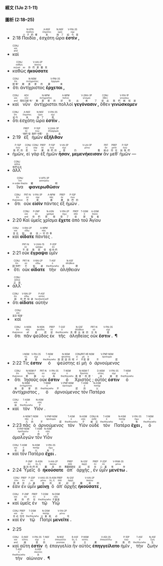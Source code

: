 

#### 經文 (1Jo 2:1-11)





<div style="page-break-after: always;"></div>


#### 圖析 (2:18–25)

  

- <rt>2:18</rt> <RUBY><ruby><ruby>Παιδία , <rt>小子們哪</rt></ruby><rt>παιδίον</rt></ruby><rt>N-VPN</rt></RUBY> <RUBY><ruby><ruby>ἐσχάτη<rt>末</rt></ruby><rt>ἔσχατος</rt></ruby><rt>A-NSF</rt></RUBY> <RUBY><ruby><ruby>ὥρα<rt>時了</rt></ruby><rt>ὥρα</rt></ruby><rt>N-NSF</rt></RUBY> <RUBY><ruby><ruby><strong>ἐστίν , </strong><rt>如今是</rt></ruby><rt>εἰμί</rt></ruby><rt>V-PAI-3S</rt></RUBY>

- <RUBY><ruby><ruby>καὶ<rt>and</rt></ruby><rt>καί</rt></ruby><rt>CONJ</rt></RUBY>

- <RUBY><ruby><ruby>καθὼς<rt>as/just as</rt></ruby><rt>καθώς</rt></ruby><rt>CONJ</rt></RUBY> <RUBY><ruby><ruby><strong>ἠκούσατε</strong><rt>你們曾聽見</rt></ruby><rt>ἀκούω</rt></ruby><rt>V-AAI-2P</rt></RUBY>

- <RUBY><ruby><ruby>ὅτι<rt>說⸂那⸃</rt></ruby><rt>ὅτι</rt></ruby><rt>CONJ</rt></RUBY> <RUBY><ruby><ruby>ἀντίχριστος<rt>敵基督的</rt></ruby><rt>ἀντίχριστος</rt></ruby><rt>N-NSM</rt></RUBY> <RUBY><ruby><ruby><strong>ἔρχεται , </strong><rt>要來</rt></ruby><rt>ἔρχομαι</rt></ruby><rt>V-PNI-3S</rt></RUBY>

- <RUBY><ruby><ruby>καὶ<rt>and</rt></ruby><rt>καί</rt></ruby><rt>CONJ</rt></RUBY> <RUBY><ruby><ruby>νῦν<rt>現在已經⸂有⸃</rt></ruby><rt>νῦν</rt></ruby><rt>ADV</rt></RUBY> <RUBY><ruby><ruby>ἀντίχριστοι<rt>敵基督的</rt></ruby><rt>ἀντίχριστος</rt></ruby><rt>N-NPM</rt></RUBY> <RUBY><ruby><ruby>πολλοὶ<rt>好些</rt></ruby><rt>πολύς</rt></ruby><rt>A-NPM</rt></RUBY> <RUBY><ruby><ruby><strong>γεγόνασιν , </strong><rt>出來了</rt></ruby><rt>γίνομαι</rt></ruby><rt>V-2RAI-3P</rt></RUBY> <RUBY><ruby><ruby>ὅθεν<rt>從此</rt></ruby><rt>ὅθεν</rt></ruby><rt>CONJ</rt></RUBY> <RUBY><ruby><ruby><strong>γινώσκομεν</strong><rt>我們就知道</rt></ruby><rt>γινώσκω</rt></ruby><rt>V-PAI-1P</rt></RUBY>

- <RUBY><ruby><ruby>ὅτι<rt>如今</rt></ruby><rt>ὅτι</rt></ruby><rt>CONJ</rt></RUBY> <RUBY><ruby><ruby>ἐσχάτη<rt>末</rt></ruby><rt>ἔσχατος</rt></ruby><rt>A-NSF</rt></RUBY> <RUBY><ruby><ruby>ὥρα<rt>時了</rt></ruby><rt>ὥρα</rt></ruby><rt>N-NSF</rt></RUBY> <RUBY><ruby><ruby><strong>ἐστίν . </strong><rt>是</rt></ruby><rt>εἰμί</rt></ruby><rt>V-PAI-3S</rt></RUBY>

- <rt>2:19</rt> <RUBY><ruby><ruby>ἐξ<rt>⸂他們⸃從</rt></ruby><rt>ἐκ</rt></ruby><rt>PREP</rt></RUBY> <RUBY><ruby><ruby>ἡμῶν<rt>我們⸂中間⸃</rt></ruby><rt>ἐγώ</rt></ruby><rt>P-1GP</rt></RUBY> <RUBY><ruby><ruby><strong>ἐξῆλθαν</strong><rt>出去</rt></ruby><rt>ἐξέρχομαι</rt></ruby><rt>V-2AAI-3P</rt></RUBY>

-  <RUBY><ruby><ruby>ἡμῶν<rt>我們的</rt></ruby><rt>ἐγώ</rt></ruby><rt>P-1GP</rt></RUBY>, <RUBY><ruby><ruby>εἰ<rt>若</rt></ruby><rt>εἰ</rt></ruby><rt>CONJ</rt></RUBY> <RUBY><ruby><ruby>γὰρ<rt>for</rt></ruby><rt>γάρ</rt></ruby><rt>CONJ</rt></RUBY> <RUBY><ruby><ruby>ἐξ<rt>屬</rt></ruby><rt>ἐκ</rt></ruby><rt>PREP</rt></RUBY> <RUBY><ruby><ruby>ἡμῶν<rt>我們的</rt></ruby><rt>ἐγώ</rt></ruby><rt>P-1GP</rt></RUBY> <RUBY><ruby><ruby><strong>ἦσαν</strong><rt>是</rt></ruby><rt>εἰμί</rt></ruby><rt>V-IAI-3P</rt></RUBY>,  <RUBY><ruby><ruby><strong>μεμενήκεισαν</strong><rt>仍舊</rt></ruby><rt>μένω</rt></ruby><rt>V-LAI-3P</rt></RUBY> <RUBY><ruby><ruby>ἂν<rt>就必</rt></ruby><rt>ἄν</rt></ruby><rt>PRT</rt></RUBY> <RUBY><ruby><ruby>μεθ᾽<rt>同在</rt></ruby><rt>μετά</rt></ruby><rt>PREP</rt></RUBY> <RUBY><ruby><ruby>ἡμῶν<rt>與我們</rt></ruby><rt>ἐγώ</rt></ruby><rt>P-1GP</rt></RUBY> —

- <RUBY><ruby><ruby>ἀλλ᾽<rt>他們出去</rt></ruby><rt>ἀλλά</rt></ruby><rt>CONJ</rt></RUBY>

- <RUBY><ruby><ruby>ἵνα<rt>in order that/to</rt></ruby><rt>ἵνα</rt></ruby><rt>CONJ</rt></RUBY> <RUBY><ruby><ruby><strong>φανερωθῶσιν</strong><rt>顯明</rt></ruby><rt>φανερόω</rt></ruby><rt>V-APS-3P</rt></RUBY>

- <RUBY><ruby><ruby>ὅτι<rt>that/since</rt></ruby><rt>ὅτι</rt></ruby><rt>CONJ</rt></RUBY> <RUBY><ruby><ruby>οὐκ<rt>不</rt></ruby><rt>οὐ</rt></ruby><rt>PRT-N</rt></RUBY> <RUBY><ruby><ruby><strong>εἰσὶν</strong><rt>是</rt></ruby><rt>εἰμί</rt></ruby><rt>V-PAI-3P</rt></RUBY> <RUBY><ruby><ruby>πάντες<rt>都</rt></ruby><rt>πᾶς</rt></ruby><rt>A-NPM</rt></RUBY> <RUBY><ruby><ruby>ἐξ<rt>屬</rt></ruby><rt>ἐκ</rt></ruby><rt>PREP</rt></RUBY> <RUBY><ruby><ruby>ἡμῶν . <rt>我們的</rt></ruby><rt>ἐγώ</rt></ruby><rt>P-1GP</rt></RUBY>

- <rt>2:20</rt> <RUBY><ruby><ruby>Καὶ<rt>and</rt></ruby><rt>καί</rt></ruby><rt>CONJ</rt></RUBY> <RUBY><ruby><ruby>ὑμεῖς<rt>你們</rt></ruby><rt>σύ</rt></ruby><rt>P-2NP</rt></RUBY> <RUBY><ruby><ruby>χρῖσμα<rt>恩膏</rt></ruby><rt>χρῖσμα</rt></ruby><rt>N-ASN</rt></RUBY> <RUBY><ruby><ruby><strong>ἔχετε</strong><rt>受了</rt></ruby><rt>ἔχω</rt></ruby><rt>V-PAI-2P</rt></RUBY> <RUBY><ruby><ruby>ἀπὸ<rt>從</rt></ruby><rt>ἀπό</rt></ruby><rt>PREP</rt></RUBY> <RUBY><ruby><ruby>τοῦ<rt>那</rt></ruby><rt>ὁ</rt></ruby><rt>T-GSM</rt></RUBY> <RUBY><ruby><ruby>Ἁγίου<rt>聖者</rt></ruby><rt>ἅγιος</rt></ruby><rt>A-GSM</rt></RUBY>

- <RUBY><ruby><ruby>καὶ<rt>並且</rt></ruby><rt>καί</rt></ruby><rt>CONJ</rt></RUBY> <RUBY><ruby><ruby><strong>οἴδατε</strong><rt>知道</rt></ruby><rt>εἴδω</rt></ruby><rt>V-RAI-2P</rt></RUBY> <RUBY><ruby><ruby>πάντες . <rt>這一切的事</rt></ruby><rt>πᾶς</rt></ruby><rt>A-NPM</rt></RUBY>

- <rt>2:21</rt> <RUBY><ruby><ruby>οὐκ<rt>不是</rt></ruby><rt>οὐ</rt></ruby><rt>PRT-N</rt></RUBY> <RUBY><ruby><ruby><strong>ἔγραψα</strong><rt>我寫信</rt></ruby><rt>γράφω</rt></ruby><rt>V-2AAI-1S</rt></RUBY> <RUBY><ruby><ruby>ὑμῖν<rt>給你們</rt></ruby><rt>σύ</rt></ruby><rt>P-2DP</rt></RUBY>

- <RUBY><ruby><ruby>ὅτι<rt>因⸂你們⸃</rt></ruby><rt>ὅτι</rt></ruby><rt>CONJ</rt></RUBY> <RUBY><ruby><ruby>οὐκ<rt>不</rt></ruby><rt>οὐ</rt></ruby><rt>PRT-N</rt></RUBY> <RUBY><ruby><ruby><strong>οἴδατε</strong><rt>知道</rt></ruby><rt>εἴδω</rt></ruby><rt>V-RAI-2P</rt></RUBY> <RUBY><ruby><ruby>τὴν<rt>the/this/who</rt></ruby><rt>ὁ</rt></ruby><rt>T-ASF</rt></RUBY> <RUBY><ruby><ruby>ἀλήθειαν<rt>真理</rt></ruby><rt>ἀλήθεια</rt></ruby><rt>N-ASF</rt></RUBY>

- <RUBY><ruby><ruby>ἀλλ᾽<rt>正是</rt></ruby><rt>ἀλλά</rt></ruby><rt>CONJ</rt></RUBY>

- <RUBY><ruby><ruby>ὅτι<rt>因</rt></ruby><rt>ὅτι</rt></ruby><rt>CONJ</rt></RUBY> <RUBY><ruby><ruby><strong>οἴδατε</strong><rt>你們知道</rt></ruby><rt>εἴδω</rt></ruby><rt>V-RAI-2P</rt></RUBY> <RUBY><ruby><ruby>αὐτήν<rt>he/she/it/self</rt></ruby><rt>αὐτός</rt></ruby><rt>P-ASF</rt></RUBY>

- <RUBY><ruby><ruby>καὶ<rt>並且⸂知道⸃</rt></ruby><rt>καί</rt></ruby><rt>CONJ</rt></RUBY>

- <RUBY><ruby><ruby>ὅτι<rt>that/since</rt></ruby><rt>ὅτι</rt></ruby><rt>CONJ</rt></RUBY> <RUBY><ruby><ruby>πᾶν<rt>all</rt></ruby><rt>πᾶς</rt></ruby><rt>A-NSN</rt></RUBY> <RUBY><ruby><ruby>ψεῦδος<rt>虛謊</rt></ruby><rt>ψεῦδος</rt></ruby><rt>N-NSN</rt></RUBY> <RUBY><ruby><ruby>ἐκ<rt>從</rt></ruby><rt>ἐκ</rt></ruby><rt>PREP</rt></RUBY> <RUBY><ruby><ruby>τῆς<rt>the/this/who</rt></ruby><rt>ὁ</rt></ruby><rt>T-GSF</rt></RUBY> <RUBY><ruby><ruby>ἀληθείας<rt>真理出來的</rt></ruby><rt>ἀλήθεια</rt></ruby><rt>N-GSF</rt></RUBY> <RUBY><ruby><ruby>οὐκ<rt>沒有</rt></ruby><rt>οὐ</rt></ruby><rt>PRT-N</rt></RUBY> <RUBY><ruby><ruby><strong>ἔστιν .  ¶ </strong><rt>是</rt></ruby><rt>εἰμί</rt></ruby><rt>V-PAI-3S</rt></RUBY></br></br></br>

- <rt>2:22</rt> <RUBY><ruby><ruby>Τίς<rt>誰</rt></ruby><rt>τίς</rt></ruby><rt>I-NSM</rt></RUBY> <RUBY><ruby><ruby><strong>ἐστιν</strong><rt>是</rt></ruby><rt>εἰμί</rt></ruby><rt>V-PAI-3S</rt></RUBY> <RUBY><ruby><ruby>ὁ<rt>the/this/who</rt></ruby><rt>ὁ</rt></ruby><rt>T-NSM</rt></RUBY> <RUBY><ruby><ruby>ψεύστης<rt>說謊話的呢</rt></ruby><rt>ψεύστης</rt></ruby><rt>N-NSM</rt></RUBY> <RUBY><ruby><ruby>εἰ<rt>if</rt></ruby><rt>εἰ</rt></ruby><rt>CONJ</rt></RUBY> <RUBY><ruby><ruby>μὴ<rt>不是</rt></ruby><rt>μή</rt></ruby><rt>PRT-N</rt></RUBY> <RUBY><ruby><ruby>ὁ<rt>那</rt></ruby><rt>ὁ</rt></ruby><rt>T-NSM</rt></RUBY> <RUBY><ruby><ruby><em>ἀρνούμενος</em><rt>不認</rt></ruby><rt>ἀρνέομαι</rt></ruby><rt>V-PNP-NSM</rt></RUBY>

- <RUBY><ruby><ruby>ὅτι<rt>that/since</rt></ruby><rt>ὅτι</rt></ruby><rt>CONJ</rt></RUBY> <RUBY><ruby><ruby>Ἰησοῦς<rt>耶穌</rt></ruby><rt>Ἰησοῦς</rt></ruby><rt>N-NSM-P</rt></RUBY> <RUBY><ruby><ruby>οὐκ<rt>no</rt></ruby><rt>οὐ</rt></ruby><rt>PRT-N</rt></RUBY> <RUBY><ruby><ruby><strong>ἔστιν</strong><rt>為</rt></ruby><rt>εἰμί</rt></ruby><rt>V-PAI-3S</rt></RUBY> <RUBY><ruby><ruby>ὁ<rt>the/this/who</rt></ruby><rt>ὁ</rt></ruby><rt>T-NSM</rt></RUBY> <RUBY><ruby><ruby>Χριστός ; <rt>基督⸂的麼⸃</rt></ruby><rt>Χριστός</rt></ruby><rt>N-NSM-T</rt></RUBY> <RUBY><ruby><ruby>οὗτός<rt>這</rt></ruby><rt>οὗτος</rt></ruby><rt>D-NSM</rt></RUBY> <RUBY><ruby><ruby><strong>ἐστιν</strong><rt>就是</rt></ruby><rt>εἰμί</rt></ruby><rt>V-PAI-3S</rt></RUBY> <RUBY><ruby><ruby>ὁ<rt>the/this/who</rt></ruby><rt>ὁ</rt></ruby><rt>T-NSM</rt></RUBY> <RUBY><ruby><ruby>ἀντίχριστος , <rt>敵基督的</rt></ruby><rt>ἀντίχριστος</rt></ruby><rt>N-NSM</rt></RUBY> <RUBY><ruby><ruby>ὁ<rt>the/this/who</rt></ruby><rt>ὁ</rt></ruby><rt>T-NSM</rt></RUBY> <RUBY><ruby><ruby><em>ἀρνούμενος</em><rt>不認</rt></ruby><rt>ἀρνέομαι</rt></ruby><rt>V-PNP-NSM</rt></RUBY> <RUBY><ruby><ruby>τὸν<rt>的</rt></ruby><rt>ὁ</rt></ruby><rt>T-ASM</rt></RUBY> <RUBY><ruby><ruby>Πατέρα<rt>父</rt></ruby><rt>πατήρ</rt></ruby><rt>N-ASM</rt></RUBY>

- <RUBY><ruby><ruby>καὶ<rt>與</rt></ruby><rt>καί</rt></ruby><rt>CONJ</rt></RUBY> <RUBY><ruby><ruby>τὸν<rt>the/this/who</rt></ruby><rt>ὁ</rt></ruby><rt>T-ASM</rt></RUBY> <RUBY><ruby><ruby>Υἱόν . <rt>子</rt></ruby><rt>υἱός</rt></ruby><rt>N-ASM</rt></RUBY>

- <rt>2:23</rt> <RUBY><ruby><ruby>πᾶς<rt>凡</rt></ruby><rt>πᾶς</rt></ruby><rt>A-NSM</rt></RUBY> <RUBY><ruby><ruby>ὁ<rt>的</rt></ruby><rt>ὁ</rt></ruby><rt>T-NSM</rt></RUBY> <RUBY><ruby><ruby><em>ἀρνούμενος</em><rt>不認</rt></ruby><rt>ἀρνέομαι</rt></ruby><rt>V-PNP-NSM</rt></RUBY> <RUBY><ruby><ruby>τὸν<rt>the/this/who</rt></ruby><rt>ὁ</rt></ruby><rt>T-ASM</rt></RUBY> <RUBY><ruby><ruby>Υἱὸν<rt>子</rt></ruby><rt>υἱός</rt></ruby><rt>N-ASM</rt></RUBY> <RUBY><ruby><ruby>οὐδὲ<rt>就沒</rt></ruby><rt>οὐδέ</rt></ruby><rt>CONJ-N</rt></RUBY> <RUBY><ruby><ruby>τὸν<rt>the/this/who</rt></ruby><rt>ὁ</rt></ruby><rt>T-ASM</rt></RUBY> <RUBY><ruby><ruby>Πατέρα<rt>父</rt></ruby><rt>πατήρ</rt></ruby><rt>N-ASM</rt></RUBY> <RUBY><ruby><ruby><strong>ἔχει , </strong><rt>有</rt></ruby><rt>ἔχω</rt></ruby><rt>V-PAI-3S</rt></RUBY> <RUBY><ruby><ruby>ὁ<rt>the/this/who</rt></ruby><rt>ὁ</rt></ruby><rt>T-NSM</rt></RUBY> <RUBY><ruby><ruby><em>ὁμολογῶν</em><rt>認</rt></ruby><rt>ὁμολογέω</rt></ruby><rt>V-PAP-NSM</rt></RUBY> <RUBY><ruby><ruby>τὸν<rt>的</rt></ruby><rt>ὁ</rt></ruby><rt>T-ASM</rt></RUBY> <RUBY><ruby><ruby>Υἱὸν<rt>子</rt></ruby><rt>υἱός</rt></ruby><rt>N-ASM</rt></RUBY>

- <RUBY><ruby><ruby>καὶ<rt>也</rt></ruby><rt>καί</rt></ruby><rt>CONJ</rt></RUBY> <RUBY><ruby><ruby>τὸν<rt>連</rt></ruby><rt>ὁ</rt></ruby><rt>T-ASM</rt></RUBY> <RUBY><ruby><ruby>Πατέρα<rt>父</rt></ruby><rt>πατήρ</rt></ruby><rt>N-ASM</rt></RUBY> <RUBY><ruby><ruby><strong>ἔχει . </strong><rt>有了</rt></ruby><rt>ἔχω</rt></ruby><rt>V-PAI-3S</rt></RUBY>

- <rt>2:24</rt> <RUBY><ruby><ruby>Ὑμεῖς<rt>論到你們</rt></ruby><rt>σύ</rt></ruby><rt>P-2NP</rt></RUBY> <RUBY><ruby><ruby>ὃ<rt>所</rt></ruby><rt>ὅς, ἥ</rt></ruby><rt>R-ASN</rt></RUBY> <RUBY><ruby><ruby><strong>ἠκούσατε</strong><rt>聽見的</rt></ruby><rt>ἀκούω</rt></ruby><rt>V-AAI-2P</rt></RUBY> <RUBY><ruby><ruby>ἀπ᾽<rt>務要將那從</rt></ruby><rt>ἀπό</rt></ruby><rt>PREP</rt></RUBY> <RUBY><ruby><ruby>ἀρχῆς , <rt>起初</rt></ruby><rt>ἀρχή</rt></ruby><rt>N-GSF</rt></RUBY> <RUBY><ruby><ruby>ἐν<rt>在</rt></ruby><rt>ἐν</rt></ruby><rt>PREP</rt></RUBY> <RUBY><ruby><ruby>ὑμῖν<rt>心裏</rt></ruby><rt>σύ</rt></ruby><rt>P-2DP</rt></RUBY> <RUBY><ruby><ruby><strong>μενέτω . </strong><rt>常存</rt></ruby><rt>μένω</rt></ruby><rt>V-PAM-3S</rt></RUBY>

- <RUBY><ruby><ruby>ἐὰν<rt>若將</rt></ruby><rt>ἐάν</rt></ruby><rt>CONJ</rt></RUBY> <RUBY><ruby><ruby>ἐν<rt>在</rt></ruby><rt>ἐν</rt></ruby><rt>PREP</rt></RUBY> <RUBY><ruby><ruby>ὑμῖν<rt>心裏</rt></ruby><rt>σύ</rt></ruby><rt>P-2DP</rt></RUBY> <RUBY><ruby><ruby><strong>μείνῃ</strong><rt>存</rt></ruby><rt>μένω</rt></ruby><rt>V-AAS-3S</rt></RUBY> <RUBY><ruby><ruby>ὃ<rt>所</rt></ruby><rt>ὅς, ἥ</rt></ruby><rt>R-ASN</rt></RUBY> <RUBY><ruby><ruby>ἀπ᾽<rt>從</rt></ruby><rt>ἀπό</rt></ruby><rt>PREP</rt></RUBY> <RUBY><ruby><ruby>ἀρχῆς<rt>起初</rt></ruby><rt>ἀρχή</rt></ruby><rt>N-GSF</rt></RUBY> <RUBY><ruby><ruby><strong>ἠκούσατε , </strong><rt>聽見的</rt></ruby><rt>ἀκούω</rt></ruby><rt>V-AAI-2P</rt></RUBY>

- <RUBY><ruby><ruby>καὶ<rt>就</rt></ruby><rt>καί</rt></ruby><rt>CONJ</rt></RUBY> <RUBY><ruby><ruby>ὑμεῖς<rt>你們</rt></ruby><rt>σύ</rt></ruby><rt>P-2NP</rt></RUBY> <RUBY><ruby><ruby>ἐν<rt>在</rt></ruby><rt>ἐν</rt></ruby><rt>PREP</rt></RUBY> <RUBY><ruby><ruby>τῷ<rt>the/this/who</rt></ruby><rt>ὁ</rt></ruby><rt>T-DSM</rt></RUBY> <RUBY><ruby><ruby>Υἱῷ<rt>子裏面</rt></ruby><rt>υἱός</rt></ruby><rt>N-DSM</rt></RUBY>

- <RUBY><ruby><ruby>καὶ<rt>也必</rt></ruby><rt>καί</rt></ruby><rt>CONJ</rt></RUBY> <RUBY><ruby><ruby>ἐν<rt>住在</rt></ruby><rt>ἐν</rt></ruby><rt>PREP</rt></RUBY> <RUBY><ruby><ruby>τῷ<rt>the/this/who</rt></ruby><rt>ὁ</rt></ruby><rt>T-DSM</rt></RUBY> <RUBY><ruby><ruby>Πατρὶ<rt>父裏面</rt></ruby><rt>πατήρ</rt></ruby><rt>N-DSM</rt></RUBY> <RUBY><ruby><ruby><strong>μενεῖτε . </strong><rt>必住</rt></ruby><rt>μένω</rt></ruby><rt>V-FAI-2P</rt></RUBY>

- <rt>2:25</rt>

- <RUBY><ruby><ruby>καὶ<rt>and</rt></ruby><rt>καί</rt></ruby><rt>CONJ</rt></RUBY> <RUBY><ruby><ruby>αὕτη<rt>就</rt></ruby><rt>οὗτος</rt></ruby><rt>D-NSF</rt></RUBY> <RUBY><ruby><ruby><strong>ἐστὶν</strong><rt>是</rt></ruby><rt>εἰμί</rt></ruby><rt>V-PAI-3S</rt></RUBY> <RUBY><ruby><ruby>ἡ<rt>的</rt></ruby><rt>ὁ</rt></ruby><rt>T-NSF</rt></RUBY> <RUBY><ruby><ruby>ἐπαγγελία<rt>promise</rt></ruby><rt>ἐπαγγελία</rt></ruby><rt>N-NSF</rt></RUBY> <RUBY><ruby><ruby>ἣν<rt>所</rt></ruby><rt>ὅς, ἥ</rt></ruby><rt>R-ASF</rt></RUBY> <RUBY><ruby><ruby>αὐτὸς<rt>主</rt></ruby><rt>αὐτός</rt></ruby><rt>P-NSM</rt></RUBY> <RUBY><ruby><ruby><strong>ἐπηγγείλατο</strong><rt>應許</rt></ruby><rt>ἐπαγγέλλω</rt></ruby><rt>V-ADI-3S</rt></RUBY> <RUBY><ruby><ruby>ἡμῖν , <rt>我們</rt></ruby><rt>ἐγώ</rt></ruby><rt>P-1DP</rt></RUBY> <RUBY><ruby><ruby>τὴν<rt>the/this/who</rt></ruby><rt>ὁ</rt></ruby><rt>T-ASF</rt></RUBY> <RUBY><ruby><ruby>ζωὴν<rt>生</rt></ruby><rt>ζωή</rt></ruby><rt>N-ASF</rt></RUBY> <RUBY><ruby><ruby>τὴν<rt>the/this/who</rt></ruby><rt>ὁ</rt></ruby><rt>T-ASF</rt></RUBY> <RUBY><ruby><ruby>αἰώνιον .  ¶ <rt>永</rt></ruby><rt>αἰώνιος</rt></ruby><rt>A-ASF</rt></RUBY></br></br></br>